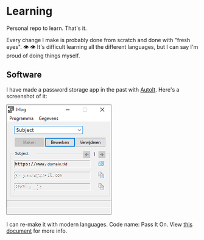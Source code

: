 # Learning

Personal repo to learn.
That's it.

Every change I make is probably done from scratch and done with "fresh eyes". 👁 👁
It's difficult learning all the different languages, but I can say I'm proud of doing things myself.

## Software

I have made a password storage app in the past with [AutoIt](https://www.autoitscript.com). Here's a screenshot of it:

![Screenshot of old style password app.](images/old-version-of-app.png)

I can re-make it with modern languages. Code name: Pass It On. View [this document](PassItOn.md) for more info.
